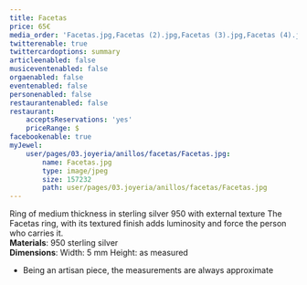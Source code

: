 ```yaml
---
title: Facetas
price: 65€
media_order: 'Facetas.jpg,Facetas (2).jpg,Facetas (3).jpg,Facetas (4).jpg'
twitterenable: true
twittercardoptions: summary
articleenabled: false
musiceventenabled: false
orgaenabled: false
eventenabled: false
personenabled: false
restaurantenabled: false
restaurant:
    acceptsReservations: 'yes'
    priceRange: $
facebookenable: true
myJewel:
    user/pages/03.joyeria/anillos/facetas/Facetas.jpg:
        name: Facetas.jpg
        type: image/jpeg
        size: 157232
        path: user/pages/03.joyeria/anillos/facetas/Facetas.jpg
---
```


Ring of medium thickness in sterling silver 950 with external texture
The Facetas ring, with its textured finish adds luminosity and force the person who carries it.</br>
**Materials**: 950 sterling silver</br>
**Dimensions**: Width: 5 mm Height: as measured</br>
* Being an artisan piece, the measurements are always approximate